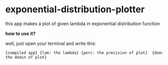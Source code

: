 # exponential-distribution-plotter

this app makes a plot of given lambda in exponential distribution function

**how to use it?**

well, just open your terminal and write this:

``` {compiled app} {lam: the lambda} {perc: the precision of plot}  {dom: the domin of plot} ```
